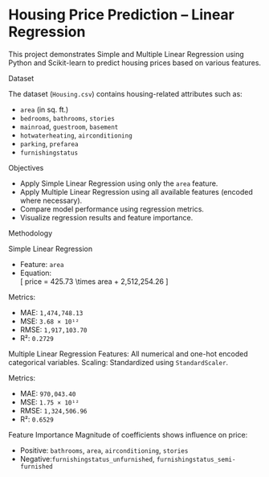 # Housing Price Prediction – Linear Regression

This project demonstrates Simple and Multiple Linear Regression using Python and Scikit-learn to predict housing prices based on various features.

Dataset

The dataset (`Housing.csv`) contains housing-related attributes such as:

- `area` (in sq. ft.)
- `bedrooms`, `bathrooms`, `stories`
- `mainroad`, `guestroom`, `basement`
- `hotwaterheating`, `airconditioning`
- `parking`, `prefarea`
- `furnishingstatus`

 Objectives

- Apply Simple Linear Regression using only the `area` feature.
- Apply Multiple Linear Regression using all available features (encoded where necessary).
- Compare model performance using regression metrics.
- Visualize regression results and feature importance.

 
Methodology

Simple Linear Regression
- Feature: `area`
- Equation:  
  \[
  price = 425.73 \times area + 2,512,254.26
  \]

Metrics:
- MAE: `1,474,748.13`
- MSE: `3.68 × 10¹²`
- RMSE: `1,917,103.70`
- R²: `0.2729`

Multiple Linear Regression
Features: All numerical and one-hot encoded categorical variables.
Scaling: Standardized using `StandardScaler`.

Metrics:
- MAE: `970,043.40`
- MSE: `1.75 × 10¹²`
- RMSE: `1,324,506.96`
- R²: `0.6529`

Feature Importance
Magnitude of coefficients shows influence on price:

- Positive: `bathrooms`, `area`, `airconditioning`, `stories`
- Negative:`furnishingstatus_unfurnished`, `furnishingstatus_semi-furnished`

